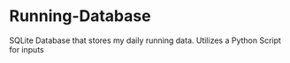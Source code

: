 # Running-Database
SQLite Database that stores my daily running data. Utilizes a Python Script for inputs
